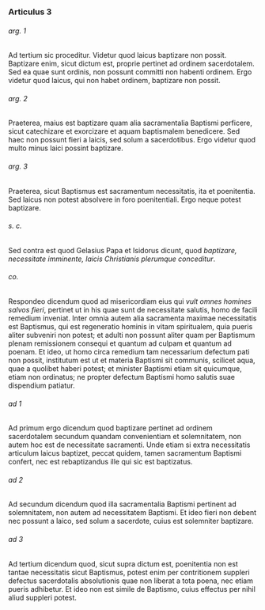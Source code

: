 ### Articulus 3

###### arg. 1
Ad tertium sic proceditur. Videtur quod laicus baptizare non possit. Baptizare enim, sicut dictum est, proprie pertinet ad ordinem sacerdotalem. Sed ea quae sunt ordinis, non possunt committi non habenti ordinem. Ergo videtur quod laicus, qui non habet ordinem, baptizare non possit.

###### arg. 2
Praeterea, maius est baptizare quam alia sacramentalia Baptismi perficere, sicut catechizare et exorcizare et aquam baptismalem benedicere. Sed haec non possunt fieri a laicis, sed solum a sacerdotibus. Ergo videtur quod multo minus laici possint baptizare.

###### arg. 3
Praeterea, sicut Baptismus est sacramentum necessitatis, ita et poenitentia. Sed laicus non potest absolvere in foro poenitentiali. Ergo neque potest baptizare.

###### s. c.
Sed contra est quod Gelasius Papa et Isidorus dicunt, quod *baptizare, necessitate imminente, laicis Christianis plerumque conceditur*.

###### co.
Respondeo dicendum quod ad misericordiam eius qui *vult omnes homines salvos fieri*, pertinet ut in his quae sunt de necessitate salutis, homo de facili remedium inveniat. Inter omnia autem alia sacramenta maximae necessitatis est Baptismus, qui est regeneratio hominis in vitam spiritualem, quia pueris aliter subveniri non potest; et adulti non possunt aliter quam per Baptismum plenam remissionem consequi et quantum ad culpam et quantum ad poenam. Et ideo, ut homo circa remedium tam necessarium defectum pati non possit, institutum est ut et materia Baptismi sit communis, scilicet aqua, quae a quolibet haberi potest; et minister Baptismi etiam sit quicumque, etiam non ordinatus; ne propter defectum Baptismi homo salutis suae dispendium patiatur.

###### ad 1
Ad primum ergo dicendum quod baptizare pertinet ad ordinem sacerdotalem secundum quandam convenientiam et solemnitatem, non autem hoc est de necessitate sacramenti. Unde etiam si extra necessitatis articulum laicus baptizet, peccat quidem, tamen sacramentum Baptismi confert, nec est rebaptizandus ille qui sic est baptizatus.

###### ad 2
Ad secundum dicendum quod illa sacramentalia Baptismi pertinent ad solemnitatem, non autem ad necessitatem Baptismi. Et ideo fieri non debent nec possunt a laico, sed solum a sacerdote, cuius est solemniter baptizare.

###### ad 3
Ad tertium dicendum quod, sicut supra dictum est, poenitentia non est tantae necessitatis sicut Baptismus, potest enim per contritionem suppleri defectus sacerdotalis absolutionis quae non liberat a tota poena, nec etiam pueris adhibetur. Et ideo non est simile de Baptismo, cuius effectus per nihil aliud suppleri potest.

